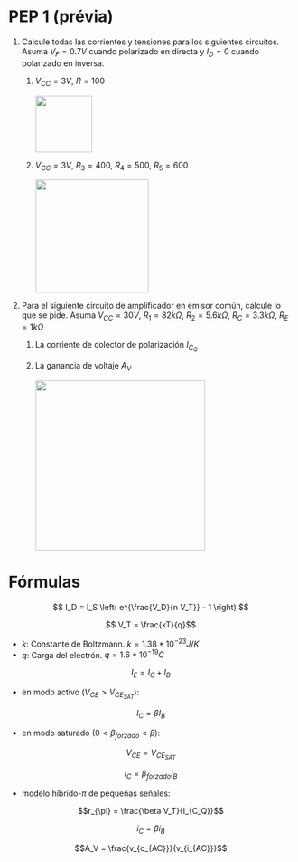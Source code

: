 # PEP 1 (prévia)

1. Calcule todas las corrientes y tensiones para los siguientes circuitos. Asuma $V_F = 0.7V$ cuando polarizado en directa y $I_D=0$ cuando polarizado en inversa. 
   
   1. $V_{CC}=3V$, $R=100$

      <img src="https://julianodb.github.io/electronic_circuits_diagrams/battery_resistor_diode.png" width="100">
   
   1. $V_{CC}=3V$, $R_3=400$, $R_4=500$, $R_5=600$

      <img src="https://julianodb.github.io/electronic_circuits_diagrams/battery_2diode_3R.png" width="200">

2. Para el siguiente circuito de amplificador en emisor común, calcule lo que se pide. Asuma $V_{CC} = 30 V$, $R_1= 82 k\Omega$, $R_2= 5.6 k\Omega$, $R_C= 3.3 k\Omega$, $R_E= 1 k\Omega$
   1. La corriente de colector de polarización $I_{C_Q}$
   2. La ganancia de voltaje $A_V$

      <img src="https://julianodb.github.io/electronic_circuits_diagrams/common_emitter.png" width="300"> 

# Fórmulas

$$ I_D = I_S \left( e^{\frac{V_D}{n V_T}} - 1 \right) $$

$$ V_T = \frac{kT}{q}$$

- $k$: Constante de Boltzmann. $k=1.38 * 10^{-23} J/K$
- $q$: Carga del electrón. $q=1.6*10^{-19} C$

$$I_E = I_C + I_B$$

- en modo activo ($V_{CE} > V_{CE_{SAT}}$):

$$I_C = \beta I_B $$

- en modo saturado ($0 < \beta_{forzado} < \beta$):

$$V_{CE} = V_{CE_{SAT}}$$

$$I_C = \beta_{forzado} I_B $$

- modelo híbrido-$\pi$ de pequeñas señales:

$$r_{\pi} = \frac{\beta V_T}{I_{C_Q}}$$

$$i_C = \beta i_B $$

$$A_V = \frac{v_{o_{AC}}}{v_{i_{AC}}}$$
